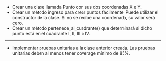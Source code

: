 * Crear una clase llamada Punto con sus dos coordenadas X e Y.
* Crear un método ingreso para crear puntos fácilmente. Puede
  utilizar el constructor de la clase. Si no se recibe una
  coordenada, su valor será cero.
* Crear un método pertenece_al_cuadrante() que determinará si
  dicho punto está en el cuadrante I, II, III o IV.

---

* Implementar pruebas unitarias a la clase anterior creada. Las
  pruebas unitarias deben al menos tener coverage mínimo de 85%.